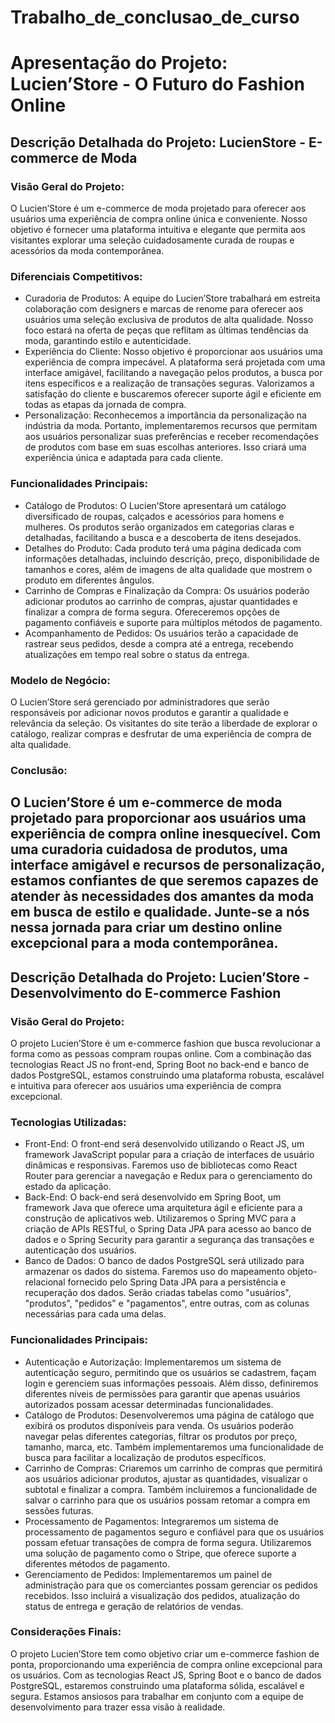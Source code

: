 
# Trabalho_de_conclusao_de_curso

# Apresentação do Projeto: Lucien’Store - O Futuro do Fashion Online

## Descrição Detalhada do Projeto: LucienStore - E-commerce de Moda

### Visão Geral do Projeto:
O Lucien’Store é um e-commerce de moda projetado para oferecer aos usuários uma experiência de compra online única e conveniente. Nosso objetivo é fornecer uma plataforma intuitiva e elegante que permita aos visitantes explorar uma seleção cuidadosamente curada de roupas e acessórios da moda contemporânea.

### Diferenciais Competitivos:
- Curadoria de Produtos: A equipe do Lucien’Store trabalhará em estreita colaboração com designers e marcas de renome para oferecer aos usuários uma seleção exclusiva de produtos de alta qualidade. Nosso foco estará na oferta de peças que reflitam as últimas tendências da moda, garantindo estilo e autenticidade.
- Experiência do Cliente: Nosso objetivo é proporcionar aos usuários uma experiência de compra impecável. A plataforma será projetada com uma interface amigável, facilitando a navegação pelos produtos, a busca por itens específicos e a realização de transações seguras. Valorizamos a satisfação do cliente e buscaremos oferecer suporte ágil e eficiente em todas as etapas da jornada de compra.
- Personalização: Reconhecemos a importância da personalização na indústria da moda. Portanto, implementaremos recursos que permitam aos usuários personalizar suas preferências e receber recomendações de produtos com base em suas escolhas anteriores. Isso criará uma experiência única e adaptada para cada cliente.

### Funcionalidades Principais:
- Catálogo de Produtos: O Lucien’Store apresentará um catálogo diversificado de roupas, calçados e acessórios para homens e mulheres. Os produtos serão organizados em categorias claras e detalhadas, facilitando a busca e a descoberta de itens desejados.
- Detalhes do Produto: Cada produto terá uma página dedicada com informações detalhadas, incluindo descrição, preço, disponibilidade de tamanhos e cores, além de imagens de alta qualidade que mostrem o produto em diferentes ângulos.
- Carrinho de Compras e Finalização da Compra: Os usuários poderão adicionar produtos ao carrinho de compras, ajustar quantidades e finalizar a compra de forma segura. Ofereceremos opções de pagamento confiáveis e suporte para múltiplos métodos de pagamento.
- Acompanhamento de Pedidos: Os usuários terão a capacidade de rastrear seus pedidos, desde a compra até a entrega, recebendo atualizações em tempo real sobre o status da entrega.

### Modelo de Negócio:
O Lucien’Store será gerenciado por administradores que serão responsáveis por adicionar novos produtos e garantir a qualidade e relevância da seleção. Os visitantes do site terão a liberdade de explorar o catálogo, realizar compras e desfrutar de uma experiência de compra de alta qualidade.

### Conclusão:
O Lucien’Store é um e-commerce de moda projetado para proporcionar aos usuários uma experiência de compra online inesquecível. Com uma curadoria cuidadosa de produtos, uma interface amigável e recursos de personalização, estamos confiantes de que seremos capazes de atender às necessidades dos amantes da moda em busca de estilo e qualidade. Junte-se a nós nessa jornada para criar um destino online excepcional para a moda contemporânea.
---

## Descrição Detalhada do Projeto: Lucien’Store - Desenvolvimento do E-commerce Fashion

### Visão Geral do Projeto:
O projeto Lucien’Store é um e-commerce fashion que busca revolucionar a forma como as pessoas compram roupas online. Com a combinação das tecnologias React JS no front-end, Spring Boot no back-end e banco de dados PostgreSQL, estamos construindo uma plataforma robusta, escalável e intuitiva para oferecer aos usuários uma experiência de compra excepcional.

### Tecnologias Utilizadas:
- Front-End: O front-end será desenvolvido utilizando o React JS, um framework JavaScript popular para a criação de interfaces de usuário dinâmicas e responsivas. Faremos uso de bibliotecas como React Router para gerenciar a navegação e Redux para o gerenciamento do estado da aplicação.
- Back-End: O back-end será desenvolvido em Spring Boot, um framework Java que oferece uma arquitetura ágil e eficiente para a construção de aplicativos web. Utilizaremos o Spring MVC para a criação de APIs RESTful, o Spring Data JPA para acesso ao banco de dados e o Spring Security para garantir a segurança das transações e autenticação dos usuários.
- Banco de Dados: O banco de dados PostgreSQL será utilizado para armazenar os dados do sistema. Faremos uso do mapeamento objeto-relacional fornecido pelo Spring Data JPA para a persistência e recuperação dos dados. Serão criadas tabelas como "usuários", "produtos", "pedidos" e "pagamentos", entre outras, com as colunas necessárias para cada uma delas.

### Funcionalidades Principais:
- Autenticação e Autorização: Implementaremos um sistema de autenticação seguro, permitindo que os usuários se cadastrem, façam login e gerenciem suas informações pessoais. Além disso, definiremos diferentes níveis de permissões para garantir que apenas usuários autorizados possam acessar determinadas funcionalidades.
- Catálogo de Produtos: Desenvolveremos uma página de catálogo que exibirá os produtos disponíveis para venda. Os usuários poderão navegar pelas diferentes categorias, filtrar os produtos por preço, tamanho, marca, etc. Também implementaremos uma funcionalidade de busca para facilitar a localização de produtos específicos.
- Carrinho de Compras: Criaremos um carrinho de compras que permitirá aos usuários adicionar produtos, ajustar as quantidades, visualizar o subtotal e finalizar a compra. Também incluiremos a funcionalidade de salvar o carrinho para que os usuários possam retomar a compra em sessões futuras.
- Processamento de Pagamentos: Integraremos um sistema de processamento de pagamentos seguro e confiável para que os usuários possam efetuar transações de compra de forma segura. Utilizaremos uma solução de pagamento como o Stripe, que oferece suporte a diferentes métodos de pagamento.
- Gerenciamento de Pedidos: Implementaremos um painel de administração para que os comerciantes possam gerenciar os pedidos recebidos. Isso incluirá a visualização dos pedidos, atualização do status de entrega e geração de relatórios de vendas.

### Considerações Finais:
O projeto Lucien’Store tem como objetivo criar um e-commerce fashion de ponta, proporcionando uma experiência de compra online excepcional para os usuários. Com as tecnologias React JS, Spring Boot e o banco de dados PostgreSQL, estaremos construindo uma plataforma sólida, escalável e segura. Estamos ansiosos para trabalhar em conjunto com a equipe de desenvolvimento para trazer essa visão à realidade.

